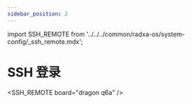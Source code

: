 ```yaml
---
sidebar_position: 2
---
```


import SSH_REMOTE from '../../../common/radxa-os/system-config/\_ssh_remote.mdx';

# SSH 登录

<SSH_REMOTE board="dragon q6a" />

